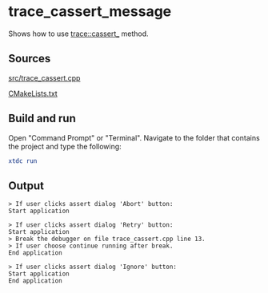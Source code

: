 # trace_cassert_message

Shows how to use [trace::cassert_](https://gammasoft71.github.io/xtd/reference_guides/latest/group__debug.html#gab8e6aea91a39c5e05d514044aa2b2ddf) method.

## Sources

[src/trace_cassert.cpp](src/trace_cassert.cpp)

[CMakeLists.txt](CMakeLists.txt)

## Build and run

Open "Command Prompt" or "Terminal". Navigate to the folder that contains the project and type the following:

```cmake
xtdc run
```

## Output

```
> If user clicks assert dialog 'Abort' button:
Start application

> If user clicks assert dialog 'Retry' button:
Start application
> Break the debugger on file trace_cassert.cpp line 13.
> If user choose continue running after break.
End application

> If user clicks assert dialog 'Ignore' button:
Start application
End application
```
